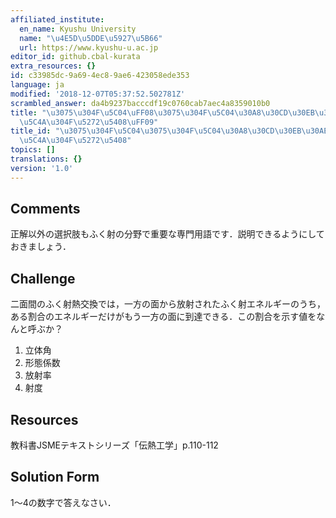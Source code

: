 ```yaml
---
affiliated_institute:
  en_name: Kyushu University
  name: "\u4E5D\u5DDE\u5927\u5B66"
  url: https://www.kyushu-u.ac.jp
editor_id: github.cbal-kurata
extra_resources: {}
id: c33985dc-9a69-4ec8-9ae6-423058ede353
language: ja
modified: '2018-12-07T05:37:52.502781Z'
scrambled_answer: da4b9237bacccdf19c0760cab7aec4a8359010b0
title: "\u3075\u304F\u5C04\uFF08\u3075\u304F\u5C04\u30A8\u30CD\u30EB\u30AE\u30FC\u304C\
  \u5C4A\u304F\u5272\u5408\uFF09"
title_id: "\u3075\u304F\u5C04\u3075\u304F\u5C04\u30A8\u30CD\u30EB\u30AE\u30FC\u304C\
  \u5C4A\u304F\u5272\u5408"
topics: []
translations: {}
version: '1.0'
---
```


## Comments
正解以外の選択肢もふく射の分野で重要な専門用語です．説明できるようにしておきましょう．


## Challenge
二面間のふく射熱交換では，一方の面から放射されたふく射エネルギーのうち，ある割合のエネルギーだけがもう一方の面に到達できる．この割合を示す値をなんと呼ぶか？
1. 立体角
2. 形態係数
3. 放射率
4. 射度



## Resources
教科書JSMEテキストシリーズ「伝熱工学」p.110-112


## Solution Form
1〜4の数字で答えなさい．



